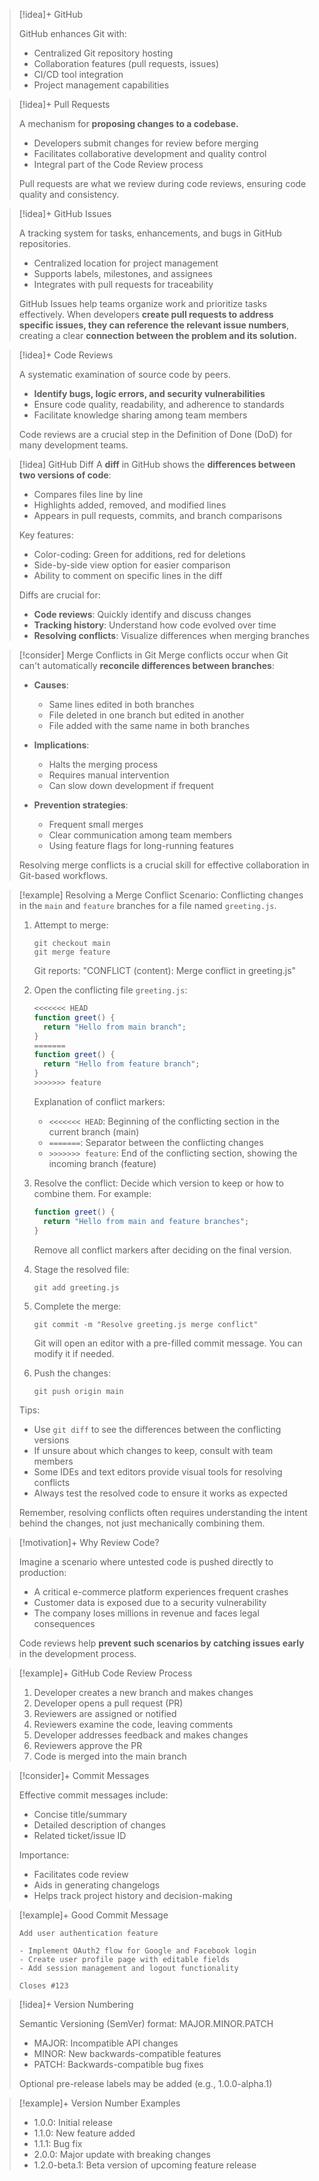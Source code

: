 
> [!idea]+ GitHub
> 
> GitHub enhances Git with:
> - Centralized Git repository hosting
> - Collaboration features (pull requests, issues)
> - CI/CD tool integration
> - Project management capabilities

> [!idea]+ Pull Requests
> 
> A mechanism for **proposing changes to a codebase.**
> - Developers submit changes for review before merging
> - Facilitates collaborative development and quality control
> - Integral part of the Code Review process
> 
> Pull requests are what we review during code reviews, ensuring code quality and consistency.

> [!idea]+ GitHub Issues
> 
> A tracking system for tasks, enhancements, and bugs in GitHub repositories.
> - Centralized location for project management
> - Supports labels, milestones, and assignees
> - Integrates with pull requests for traceability
> 
> GitHub Issues help teams organize work and prioritize tasks effectively. When developers **create pull requests to address specific issues, they can reference the relevant issue numbers**, creating a clear **connection between the problem and its solution.**

> [!idea]+ Code Reviews
> 
> A systematic examination of source code by peers.
> - **Identify bugs, logic errors, and security vulnerabilities**
> - Ensure code quality, readability, and adherence to standards
> - Facilitate knowledge sharing among team members
> 
> Code reviews are a crucial step in the Definition of Done (DoD) for many development teams.

> [!idea] GitHub Diff
> A **diff** in GitHub shows the **differences between two versions of code**:
> - Compares files line by line
> - Highlights added, removed, and modified lines
> - Appears in pull requests, commits, and branch comparisons
> 
> Key features:
> - Color-coding: Green for additions, red for deletions
> - Side-by-side view option for easier comparison
> - Ability to comment on specific lines in the diff
> 
> Diffs are crucial for:
> - **Code reviews**: Quickly identify and discuss changes
> - **Tracking history**: Understand how code evolved over time
> - **Resolving conflicts**: Visualize differences when merging branches

> [!consider] Merge Conflicts in Git
> Merge conflicts occur when Git can't automatically **reconcile differences between branches**:
> 
> - **Causes**:
>   - Same lines edited in both branches
>   - File deleted in one branch but edited in another
>   - File added with the same name in both branches
> 
> - **Implications**:
>   - Halts the merging process
>   - Requires manual intervention
>   - Can slow down development if frequent
> 
> - **Prevention strategies**:
>   - Frequent small merges
>   - Clear communication among team members
>   - Using feature flags for long-running features
> 
> Resolving merge conflicts is a crucial skill for effective collaboration in Git-based workflows.


> [!example] Resolving a Merge Conflict
> Scenario: Conflicting changes in the `main` and `feature` branches for a file named `greeting.js`.
> 
> 1. Attempt to merge:
>    ```
>    git checkout main
>    git merge feature
>    ```
>    Git reports: "CONFLICT (content): Merge conflict in greeting.js"
> 
> 2. Open the conflicting file `greeting.js`:
>    ```javascript
>    <<<<<<< HEAD
>    function greet() {
>      return "Hello from main branch";
>    }
>    =======
>    function greet() {
>      return "Hello from feature branch";
>    }
>    >>>>>>> feature
>    ```
>    
>    Explanation of conflict markers:
>    - `<<<<<<< HEAD`: Beginning of the conflicting section in the current branch (main)
>    - `=======`: Separator between the conflicting changes
>    - `>>>>>>> feature`: End of the conflicting section, showing the incoming branch (feature)
> 
> 3. Resolve the conflict:
>    Decide which version to keep or how to combine them. For example:
>    ```javascript
>    function greet() {
>      return "Hello from main and feature branches";
>    }
>    ```
>    Remove all conflict markers after deciding on the final version.
> 
> 4. Stage the resolved file:
>    ```
>    git add greeting.js
>    ```
> 
> 5. Complete the merge:
>    ```
>    git commit -m "Resolve greeting.js merge conflict"
>    ```
>    Git will open an editor with a pre-filled commit message. You can modify it if needed.
> 
> 6. Push the changes:
>    ```
>    git push origin main
>    ```
> 
> Tips:
> - Use `git diff` to see the differences between the conflicting versions
> - If unsure about which changes to keep, consult with team members
> - Some IDEs and text editors provide visual tools for resolving conflicts
> - Always test the resolved code to ensure it works as expected
> 
> Remember, resolving conflicts often requires understanding the intent behind the changes, not just mechanically combining them.

> [!motivation]+ Why Review Code?
> 
> Imagine a scenario where untested code is pushed directly to production:
> - A critical e-commerce platform experiences frequent crashes
> - Customer data is exposed due to a security vulnerability
> - The company loses millions in revenue and faces legal consequences
> 
> Code reviews help **prevent such scenarios by catching issues early** in the development process.

> [!example]+ GitHub Code Review Process
> 
> 1. Developer creates a new branch and makes changes
> 2. Developer opens a pull request (PR)
> 3. Reviewers are assigned or notified
> 4. Reviewers examine the code, leaving comments
> 5. Developer addresses feedback and makes changes
> 6. Reviewers approve the PR
> 7. Code is merged into the main branch


> [!consider]+ Commit Messages
> 
> Effective commit messages include:
> - Concise title/summary
> - Detailed description of changes
> - Related ticket/issue ID
>
> Importance:
> - Facilitates code review
> - Aids in generating changelogs
> - Helps track project history and decision-making

> [!example]+ Good Commit Message
> 
> ```
> Add user authentication feature
> 
> - Implement OAuth2 flow for Google and Facebook login
> - Create user profile page with editable fields
> - Add session management and logout functionality
> 
> Closes #123
> ```

> [!idea]+ Version Numbering
> 
> Semantic Versioning (SemVer) format: MAJOR.MINOR.PATCH
> - MAJOR: Incompatible API changes
> - MINOR: New backwards-compatible features
> - PATCH: Backwards-compatible bug fixes
> 
> Optional pre-release labels may be added (e.g., 1.0.0-alpha.1)

> [!example]+ Version Number Examples
> 
> - 1.0.0: Initial release
> - 1.1.0: New feature added
> - 1.1.1: Bug fix
> - 2.0.0: Major update with breaking changes
> - 1.2.0-beta.1: Beta version of upcoming feature release
